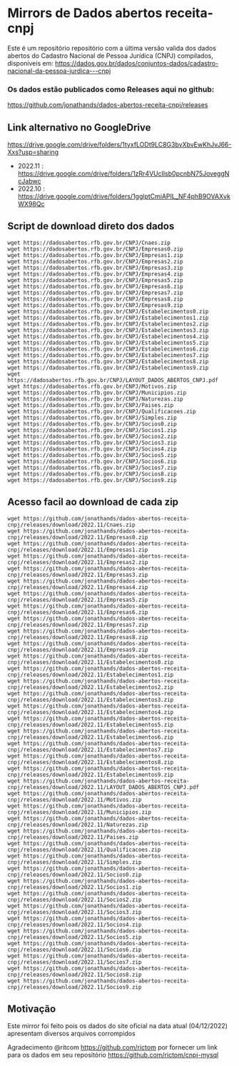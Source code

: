 # Mirrors de Dados abertos receita-cnpj

Este é um repositório repositório com a última versão valida dos dados abertos do Cadastro Nacional de Pessoa Jurídica (CNPJ) compilados, disponíveis em:
https://dados.gov.br/dados/conjuntos-dados/cadastro-nacional-da-pessoa-jurdica---cnpj

### Os dados estão publicados como Releases aqui no github: 

https://github.com/jonathands/dados-abertos-receita-cnpj/releases

## Link alternativo no GoogleDrive
https://drive.google.com/drive/folders/1tyxfLODt9LC8G3bvXbvEwKhJvJ66-Xxs?usp=sharing
* 2022.11 : https://drive.google.com/drive/folders/1zRr4VUcIlsb0pcnbN75JoveggNcJabwc
* 2022.10 : https://drive.google.com/drive/folders/1gglptCmiAPIL_NF4phB9OVAXvkWX98Qc



## Script de download direto dos dados

    wget https://dadosabertos.rfb.gov.br/CNPJ/Cnaes.zip
    wget https://dadosabertos.rfb.gov.br/CNPJ/Empresas0.zip
    wget https://dadosabertos.rfb.gov.br/CNPJ/Empresas1.zip
    wget https://dadosabertos.rfb.gov.br/CNPJ/Empresas2.zip
    wget https://dadosabertos.rfb.gov.br/CNPJ/Empresas3.zip
    wget https://dadosabertos.rfb.gov.br/CNPJ/Empresas4.zip
    wget https://dadosabertos.rfb.gov.br/CNPJ/Empresas5.zip
    wget https://dadosabertos.rfb.gov.br/CNPJ/Empresas6.zip
    wget https://dadosabertos.rfb.gov.br/CNPJ/Empresas7.zip
    wget https://dadosabertos.rfb.gov.br/CNPJ/Empresas8.zip
    wget https://dadosabertos.rfb.gov.br/CNPJ/Empresas9.zip
    wget https://dadosabertos.rfb.gov.br/CNPJ/Estabelecimentos0.zip
    wget https://dadosabertos.rfb.gov.br/CNPJ/Estabelecimentos1.zip
    wget https://dadosabertos.rfb.gov.br/CNPJ/Estabelecimentos2.zip
    wget https://dadosabertos.rfb.gov.br/CNPJ/Estabelecimentos3.zip
    wget https://dadosabertos.rfb.gov.br/CNPJ/Estabelecimentos4.zip
    wget https://dadosabertos.rfb.gov.br/CNPJ/Estabelecimentos5.zip
    wget https://dadosabertos.rfb.gov.br/CNPJ/Estabelecimentos6.zip
    wget https://dadosabertos.rfb.gov.br/CNPJ/Estabelecimentos7.zip
    wget https://dadosabertos.rfb.gov.br/CNPJ/Estabelecimentos8.zip
    wget https://dadosabertos.rfb.gov.br/CNPJ/Estabelecimentos9.zip
    wget https://dadosabertos.rfb.gov.br/CNPJ/LAYOUT_DADOS_ABERTOS_CNPJ.pdf
    wget https://dadosabertos.rfb.gov.br/CNPJ/Motivos.zip
    wget https://dadosabertos.rfb.gov.br/CNPJ/Municipios.zip
    wget https://dadosabertos.rfb.gov.br/CNPJ/Naturezas.zip
    wget https://dadosabertos.rfb.gov.br/CNPJ/Paises.zip
    wget https://dadosabertos.rfb.gov.br/CNPJ/Qualificacoes.zip
    wget https://dadosabertos.rfb.gov.br/CNPJ/Simples.zip
    wget https://dadosabertos.rfb.gov.br/CNPJ/Socios0.zip
    wget https://dadosabertos.rfb.gov.br/CNPJ/Socios1.zip
    wget https://dadosabertos.rfb.gov.br/CNPJ/Socios2.zip
    wget https://dadosabertos.rfb.gov.br/CNPJ/Socios3.zip
    wget https://dadosabertos.rfb.gov.br/CNPJ/Socios4.zip
    wget https://dadosabertos.rfb.gov.br/CNPJ/Socios5.zip
    wget https://dadosabertos.rfb.gov.br/CNPJ/Socios6.zip
    wget https://dadosabertos.rfb.gov.br/CNPJ/Socios7.zip
    wget https://dadosabertos.rfb.gov.br/CNPJ/Socios8.zip
    wget https://dadosabertos.rfb.gov.br/CNPJ/Socios9.zip

## Acesso facil ao download de cada zip

    wget https://github.com/jonathands/dados-abertos-receita-cnpj/releases/download/2022.11/Cnaes.zip
    wget https://github.com/jonathands/dados-abertos-receita-cnpj/releases/download/2022.11/Empresas0.zip
    wget https://github.com/jonathands/dados-abertos-receita-cnpj/releases/download/2022.11/Empresas1.zip
    wget https://github.com/jonathands/dados-abertos-receita-cnpj/releases/download/2022.11/Empresas2.zip
    wget https://github.com/jonathands/dados-abertos-receita-cnpj/releases/download/2022.11/Empresas3.zip
    wget https://github.com/jonathands/dados-abertos-receita-cnpj/releases/download/2022.11/Empresas4.zip
    wget https://github.com/jonathands/dados-abertos-receita-cnpj/releases/download/2022.11/Empresas5.zip
    wget https://github.com/jonathands/dados-abertos-receita-cnpj/releases/download/2022.11/Empresas6.zip
    wget https://github.com/jonathands/dados-abertos-receita-cnpj/releases/download/2022.11/Empresas7.zip
    wget https://github.com/jonathands/dados-abertos-receita-cnpj/releases/download/2022.11/Empresas8.zip
    wget https://github.com/jonathands/dados-abertos-receita-cnpj/releases/download/2022.11/Empresas9.zip
    wget https://github.com/jonathands/dados-abertos-receita-cnpj/releases/download/2022.11/Estabelecimentos0.zip
    wget https://github.com/jonathands/dados-abertos-receita-cnpj/releases/download/2022.11/Estabelecimentos1.zip
    wget https://github.com/jonathands/dados-abertos-receita-cnpj/releases/download/2022.11/Estabelecimentos2.zip
    wget https://github.com/jonathands/dados-abertos-receita-cnpj/releases/download/2022.11/Estabelecimentos3.zip
    wget https://github.com/jonathands/dados-abertos-receita-cnpj/releases/download/2022.11/Estabelecimentos4.zip
    wget https://github.com/jonathands/dados-abertos-receita-cnpj/releases/download/2022.11/Estabelecimentos5.zip
    wget https://github.com/jonathands/dados-abertos-receita-cnpj/releases/download/2022.11/Estabelecimentos6.zip
    wget https://github.com/jonathands/dados-abertos-receita-cnpj/releases/download/2022.11/Estabelecimentos7.zip
    wget https://github.com/jonathands/dados-abertos-receita-cnpj/releases/download/2022.11/Estabelecimentos8.zip
    wget https://github.com/jonathands/dados-abertos-receita-cnpj/releases/download/2022.11/Estabelecimentos9.zip
    wget https://github.com/jonathands/dados-abertos-receita-cnpj/releases/download/2022.11/LAYOUT_DADOS_ABERTOS_CNPJ.pdf
    wget https://github.com/jonathands/dados-abertos-receita-cnpj/releases/download/2022.11/Motivos.zip
    wget https://github.com/jonathands/dados-abertos-receita-cnpj/releases/download/2022.11/Municipios.zip
    wget https://github.com/jonathands/dados-abertos-receita-cnpj/releases/download/2022.11/Naturezas.zip
    wget https://github.com/jonathands/dados-abertos-receita-cnpj/releases/download/2022.11/Paises.zip
    wget https://github.com/jonathands/dados-abertos-receita-cnpj/releases/download/2022.11/Qualificacoes.zip
    wget https://github.com/jonathands/dados-abertos-receita-cnpj/releases/download/2022.11/Simples.zip
    wget https://github.com/jonathands/dados-abertos-receita-cnpj/releases/download/2022.11/Socios0.zip
    wget https://github.com/jonathands/dados-abertos-receita-cnpj/releases/download/2022.11/Socios1.zip
    wget https://github.com/jonathands/dados-abertos-receita-cnpj/releases/download/2022.11/Socios2.zip
    wget https://github.com/jonathands/dados-abertos-receita-cnpj/releases/download/2022.11/Socios3.zip
    wget https://github.com/jonathands/dados-abertos-receita-cnpj/releases/download/2022.11/Socios4.zip
    wget https://github.com/jonathands/dados-abertos-receita-cnpj/releases/download/2022.11/Socios5.zip
    wget https://github.com/jonathands/dados-abertos-receita-cnpj/releases/download/2022.11/Socios6.zip
    wget https://github.com/jonathands/dados-abertos-receita-cnpj/releases/download/2022.11/Socios7.zip
    wget https://github.com/jonathands/dados-abertos-receita-cnpj/releases/download/2022.11/Socios8.zip
    wget https://github.com/jonathands/dados-abertos-receita-cnpj/releases/download/2022.11/Socios9.zip

## Motivação
Este mirror foi feito pois os dados do site oficial na data atual (04/12/2022) apresentam diversos arquivos corrompidos

Agradecimento @ritcom https://github.com/rictom por fornecer um link para os dados em seu repositório
https://github.com/rictom/cnpj-mysql
